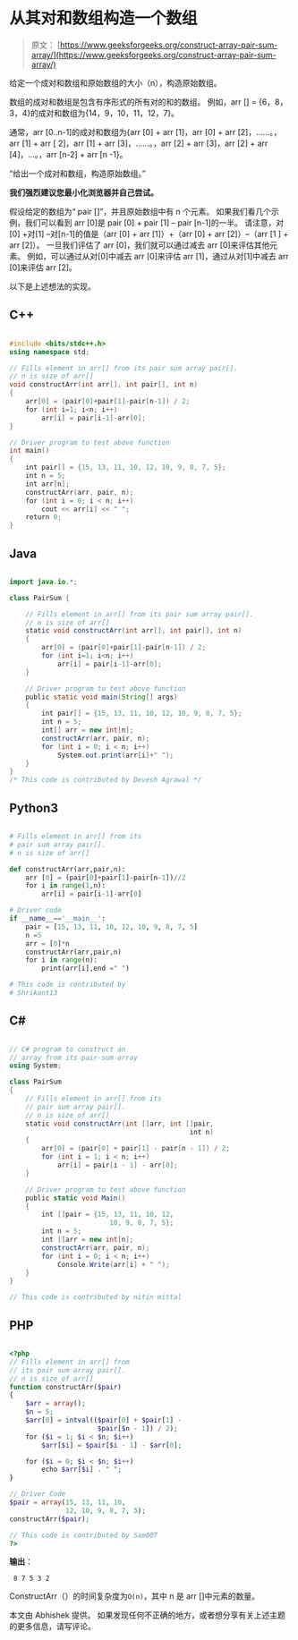 # 从其对和数组构造一个数组

> 原文： [https://www.geeksforgeeks.org/construct-array-pair-sum-array/](https://www.geeksforgeeks.org/construct-array-pair-sum-array/)

给定一个成对和数组和原始数组的大小（n），构造原始数组。

数组的成对和数组是包含有序形式的所有对的和的数组。 例如，arr [] = {6，8，3，4}的成对和数组为{14，9，10，11，12，7}。

通常，arr [0..n-1]的成对和数组为{arr [0] + arr [1]，arr [0] + arr [2]，……。，arr [1] + arr [ 2]，arr [1] + arr [3]，……。，arr [2] + arr [3]，arr [2] + arr [4]，…。，arr [n-2] + arr [n -1}。

“给出一个成对和数组，构造原始数组。”

**我们强烈建议您最小化浏览器并自己尝试。**

假设给定的数组为“ pair []”，并且原始数组中有 n 个元素。 如果我们看几个示例，我们可以看到 arr [0]是 pair [0] + pair [1] – pair [n-1]的一半。 请注意，对[0] +对[1] –对[n-1]的值是（arr [0] + arr [1]）+（arr [0] + arr [2]）–（arr [1 ] + arr [2]）。
一旦我们评估了 arr [0]，我们就可以通过减去 arr [0]来评估其他元素。 例如，可以通过从对[0]中减去 arr [0]来评估 arr [1]，通过从对[1]中减去 arr [0]来评估 arr [2]。

以下是上述想法的实现。

## C++ 

```cpp

#include <bits/stdc++.h> 
using namespace std; 

// Fills element in arr[] from its pair sum array pair[].  
// n is size of arr[] 
void constructArr(int arr[], int pair[], int n) 
{ 
    arr[0] = (pair[0]+pair[1]-pair[n-1]) / 2; 
    for (int i=1; i<n; i++) 
        arr[i] = pair[i-1]-arr[0]; 
} 

// Driver program to test above function 
int main() 
{ 
    int pair[] = {15, 13, 11, 10, 12, 10, 9, 8, 7, 5}; 
    int n = 5; 
    int arr[n]; 
    constructArr(arr, pair, n); 
    for (int i = 0; i < n; i++) 
        cout << arr[i] << " "; 
    return 0; 
} 

```

## Java

```java

import java.io.*; 

class PairSum { 

    // Fills element in arr[] from its pair sum array pair[].  
    // n is size of arr[] 
    static void constructArr(int arr[], int pair[], int n) 
    { 
        arr[0] = (pair[0]+pair[1]-pair[n-1]) / 2; 
        for (int i=1; i<n; i++) 
            arr[i] = pair[i-1]-arr[0]; 
    } 

    // Driver program to test above function 
    public static void main(String[] args) 
    { 
        int pair[] = {15, 13, 11, 10, 12, 10, 9, 8, 7, 5}; 
        int n = 5; 
        int[] arr = new int[n]; 
        constructArr(arr, pair, n); 
        for (int i = 0; i < n; i++) 
            System.out.print(arr[i]+" ");         
    } 
} 
/* This code is contributed by Devesh Agrawal */

```

## Python3

```py

# Fills element in arr[] from its  
# pair sum array pair[].  
# n is size of arr[]  

def constructArr(arr,pair,n): 
    arr [0] = (pair[0]+pair[1]-pair[n-1])//2
    for i in range(1,n): 
        arr[i] = pair[i-1]-arr[0] 

# Driver code 
if __name__=='__main__': 
    pair = [15, 13, 11, 10, 12, 10, 9, 8, 7, 5] 
    n =5
    arr = [0]*n 
    constructArr(arr,pair,n) 
    for i in range(n): 
        print(arr[i],end =" ") 

# This code is contributed by  
# Shrikant13 

```

## C# 

```cs

// C# program to construct an 
// array from its pair-sum array 
using System; 

class PairSum  
{ 
    // Fills element in arr[] from its 
    // pair sum array pair[].  
    // n is size of arr[] 
    static void constructArr(int []arr, int []pair, 
                                             int n) 
    { 
        arr[0] = (pair[0] + pair[1] - pair[n - 1]) / 2; 
        for (int i = 1; i < n; i++) 
            arr[i] = pair[i - 1] - arr[0]; 
    } 

    // Driver program to test above function 
    public static void Main() 
    { 
        int []pair = {15, 13, 11, 10, 12, 
                         10, 9, 8, 7, 5}; 
        int n = 5; 
        int []arr = new int[n]; 
        constructArr(arr, pair, n); 
        for (int i = 0; i < n; i++) 
            Console.Write(arr[i] + " ");      
    } 
} 

// This code is contributed by nitin mittal 

```

## PHP

```php

<?php 
// Fills element in arr[] from   
// its pair sum array pair[].  
// n is size of arr[] 
function constructArr($pair) 
{ 
    $arr = array(); 
    $n = 5; 
    $arr[0] = intval(($pair[0] + $pair[1] -  
                      $pair[$n - 1]) / 2); 
    for ($i = 1; $i < $n; $i++) 
        $arr[$i] = $pair[$i - 1] - $arr[0]; 

    for ($i = 0; $i < $n; $i++) 
        echo $arr[$i] . " ";  
} 

// Driver Code 
$pair = array(15, 13, 11, 10,  
              12, 10, 9, 8, 7, 5); 
constructArr($pair); 

// This code is contributed by Sam007 
?> 

```

**输出**：

```
 8 7 5 3 2 
```

ConstructArr（）的时间复杂度为`O(n)`，其中 n 是 arr []中元素的数量。

本文由 Abhishek 提供。 如果发现任何不正确的地方，或者想分享有关上述主题的更多信息，请写评论。

